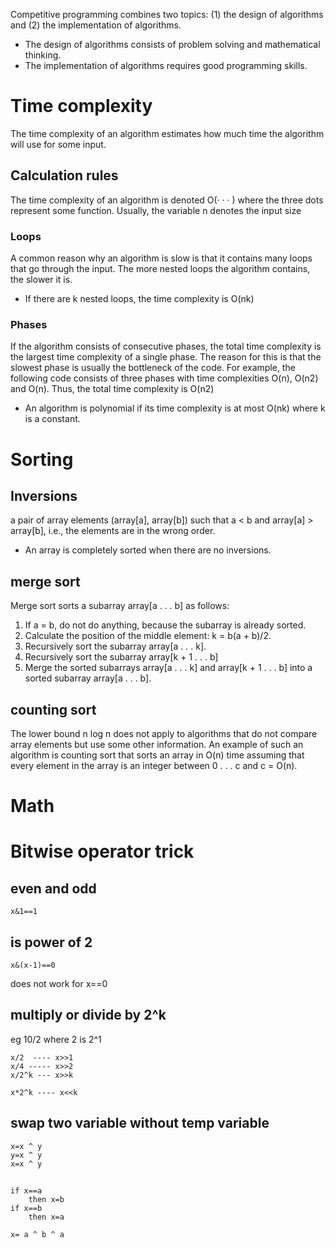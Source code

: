 Competitive programming combines two topics: (1) the design of algorithms and (2) the implementation of algorithms.
* The design of algorithms consists of problem solving and mathematical thinking. 
* The implementation of algorithms requires good programming skills.

# Time complexity
The time complexity of an algorithm estimates how much time the algorithm will use for some input.
## Calculation rules
The time complexity of an algorithm is denoted O(· · · ) where the three dots represent some function. Usually, the variable n denotes the input size

### Loops
A common reason why an algorithm is slow is that it contains many loops that go through the input.  The more nested loops the algorithm contains, the slower it is.
* If there are k nested loops, the time complexity is O(nk)

### Phases
If the algorithm consists of consecutive phases, the total time complexity is the largest time complexity of a single phase.
The reason for this is that the slowest phase is usually the bottleneck of the code.
For example, the following code consists of three phases with time complexities
O(n), O(n2) and O(n). Thus, the total time complexity is O(n2)

* An algorithm is polynomial if its time complexity is at most O(nk) where k is a constant.

# Sorting 
## Inversions
a pair of array elements (array[a], array[b]) such that a < b and array[a] > array[b], i.e., the elements are in the wrong order.
*  An array is completely sorted when there are no inversions.

## merge sort
Merge sort sorts a subarray array[a . . . b] as follows:
1. If a = b, do not do anything, because the subarray is already sorted.
2. Calculate the position of the middle element: k = b(a + b)/2.
3. Recursively sort the subarray array[a . . . k].
4. Recursively sort the subarray array[k + 1 . . . b]
5. Merge the sorted subarrays array[a . . . k] and array[k + 1 . . . b] into a sorted subarray array[a . . . b].

## counting sort
The lower bound n log n does not apply to algorithms that do not compare array elements but use some other information.
An example of such an algorithm is counting sort that sorts an array in O(n) time assuming that every element in the array is an integer between 0 . . . c and c = O(n). 



# Math


# Bitwise operator trick

## even and odd
```
x&1==1
```

## is power of 2
```
x&(x-1)==0
```
does not work for x==0

## multiply or divide by 2^k
eg 10/2 where 2 is 2^1
```
x/2  ---- x>>1
x/4 ----- x>>2
x/2^k --- x>>k

x*2^k ---- x<<k
```

## swap two variable without temp variable
```
x=x ^ y
y=x ^ y
x=x ^ y
```
## 
```
if x==a
    then x=b
if x==b
    then x=a

x= a ^ b ^ a
```
